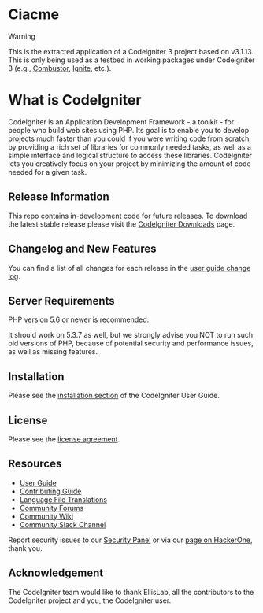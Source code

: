 # Ciacme

> [!WARNING]
> This is the extracted application of a Codeigniter 3 project based on v3.1.13. This is only being used as a testbed in working packages under Codeigniter 3 (e.g., [Combustor](https://roug.in/combustor/), [Ignite](https://roug.in/ignite/), etc.).

# What is CodeIgniter

CodeIgniter is an Application Development Framework - a toolkit - for people
who build web sites using PHP. Its goal is to enable you to develop projects
much faster than you could if you were writing code from scratch, by providing
a rich set of libraries for commonly needed tasks, as well as a simple
interface and logical structure to access these libraries. CodeIgniter lets
you creatively focus on your project by minimizing the amount of code needed
for a given task.

## Release Information

This repo contains in-development code for future releases. To download the
latest stable release please visit the [CodeIgniter Downloads](https://codeigniter.com/download) page.

## Changelog and New Features

You can find a list of all changes for each release in the [user guide change log](https://github.com/bcit-ci/CodeIgniter/blob/develop/user_guide_src/source/changelog.rst).

## Server Requirements

PHP version 5.6 or newer is recommended.

It should work on 5.3.7 as well, but we strongly advise you NOT to run
such old versions of PHP, because of potential security and performance
issues, as well as missing features.

## Installation

Please see the [installation section](https://codeigniter.com/userguide3/installation/index.html) of the CodeIgniter User Guide.

## License

Please see the [license agreement](https://github.com/bcit-ci/CodeIgniter/blob/develop/user_guide_src/source/license.rst).

## Resources

- [User Guide](https://codeigniter.com/docs)
- [Contributing Guide](https://github.com/bcit-ci/CodeIgniter/blob/develop/contributing.md)
- [Language File Translations](https://github.com/bcit-ci/codeigniter3-translations)
- [Community Forums](http://forum.codeigniter.com/)
- [Community Wiki](https://github.com/bcit-ci/CodeIgniter/wiki)
- [Community Slack Channel](https://codeigniterchat.slack.com)

Report security issues to our [Security Panel](mailto:security@codeigniter.com)
or via our [page on HackerOne](https://hackerone.com/codeigniter), thank you.

## Acknowledgement

The CodeIgniter team would like to thank EllisLab, all the
contributors to the CodeIgniter project and you, the CodeIgniter user.